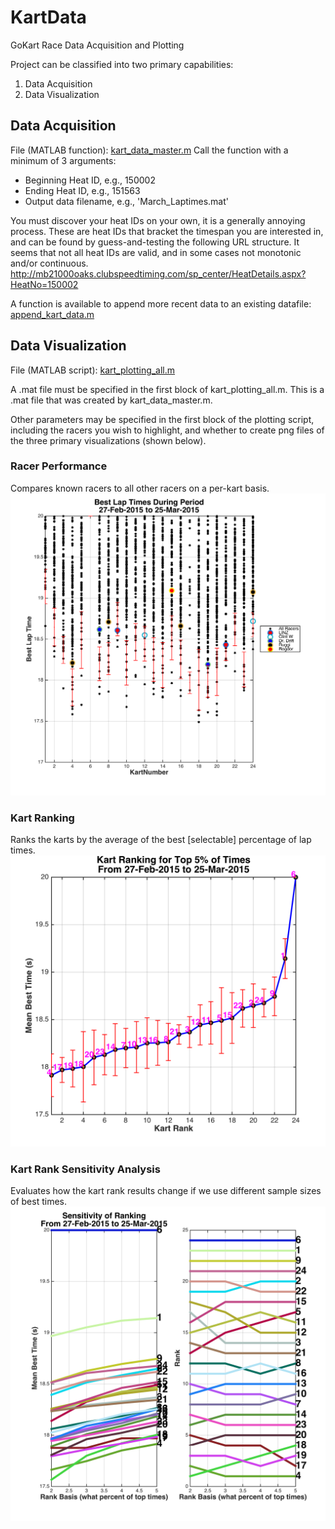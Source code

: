 # KartData
GoKart Race Data Acquisition and Plotting

Project can be classified into two primary capabilities:

1.  Data Acquisition
2.  Data Visualization

## Data Acquisition
File (MATLAB function): [kart_data_master.m](https://github.com/bmorrisey/KartData/blob/master/kart_data_master.m)
Call the function with a minimum of 3 arguments:
*  Beginning Heat ID, e.g., 150002
*  Ending Heat ID, e.g., 151563
*  Output data filename, e.g., 'March_Laptimes.mat'

You must discover your heat IDs on your own, it is a generally annoying process. These are heat IDs that bracket the timespan you are interested in, and can be found by guess-and-testing the following URL structure. It seems that not all heat IDs are valid, and in some cases not monotonic and/or continuous.
http://mb21000oaks.clubspeedtiming.com/sp_center/HeatDetails.aspx?HeatNo=150002

A function is available to append more recent data to an existing datafile: [append_kart_data.m](https://github.com/bmorrisey/KartData/blob/master/append_kart_data.m)

## Data Visualization
File (MATLAB script): [kart_plotting_all.m](https://github.com/bmorrisey/KartData/blob/master/kart_plotting_all.m)

A .mat file must be specified in the first block of kart_plotting_all.m. This is a .mat file that was created by kart_data_master.m.

Other parameters may be specified in the first block of the plotting script, including the racers you wish to highlight, and whether to create png files of the three primary visualizations (shown below).

### Racer Performance
Compares known racers to all other racers on a per-kart basis.
![Racer Performance](/images/RacerPerformance.png)

### Kart Ranking
Ranks the karts by the average of the best [selectable] percentage of lap times.
![Kart Ranking](/images/KartTiers.png)

### Kart Rank Sensitivity Analysis
Evaluates how the kart rank results change if we use different sample sizes of best times.
![Rank Sensitivity](/images/KartRankingSensitivity.png)
